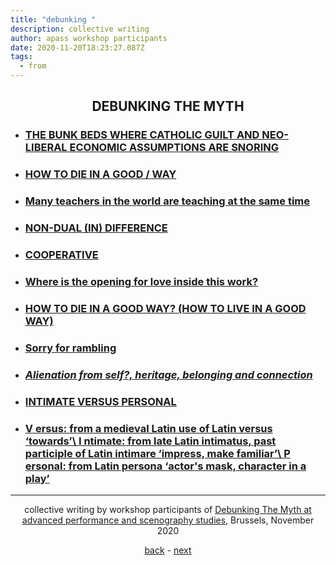 ```yaml
---
title: "debunking "
description: collective writing
author: apass workshop participants
date: 2020-11-20T18:23:27.087Z
tags:
  - from
---
```

<div align="center">

## DEBUNKING THE MYTH[](https://rezgauche.be/debunking/page-01/)

</div align="left">

* ### [THE BUNK BEDS WHERE CATHOLIC GUILT AND NEO-LIBERAL ECONOMIC ASSUMPTIONS ARE SNORING](https://rezgauche.be/debunking/page-01/)
* ### [HOW TO DIE IN A GOOD / WAY](https://rezgauche.be/debunking/page-02/)
* ### [Many teachers in the world are teaching at the same time](https://rezgauche.be/debunking/page-03)
* ### [NON-DUAL (IN) DIFFERENCE](https://rezgauche.be/debunking/page-04)
* ### [COOPERATIVE](https://rezgauche.be/debunking/page-05)
* ### [Where is the opening for love inside this work?](https://rezgauche.be/debunking/page-06/)
* ### [HOW TO DIE IN A GOOD WAY? (HOW TO LIVE IN A GOOD WAY)](https://rezgauche.be/debunking/page-07)
* ### [Sorry for rambling](https://rezgauche.be/debunking/page-08/)
* ### *[Alienation from self?, heritage, belonging and connection](https://rezgauche.be/debunking/page-09/)*
* ### [INTIMATE VERSUS PERSONAL](https://rezgauche.be/debunking/page-10)
* ### [V ersus: from a medieval Latin use of Latin versus ‘towards’\ I ntimate: from late Latin intimatus, past participle of Latin intimare ‘impress, make familiar’\ P ersonal: from Latin persona ‘actor's mask, character in a play’](https://rezgauche.be/debunking/page-11/)

<hr>

<div align="center">

collective writing by workshop participants of <a href="https://apass.be/debunking-the-myth/" target="_blank">Debunking The Myth at advanced performance and scenography studies<a/>, Brussels, November 2020

<a href="{{ '/posts/debunking/' | url }}">back</a> - <a href="{{ '/debunking/page-01/' | url }}">next</a>